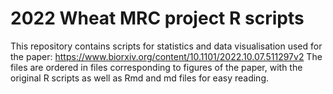 # 2022 Wheat MRC project R scripts 

This repository contains scripts for statistics and data visualisation used for the paper: https://www.biorxiv.org/content/10.1101/2022.10.07.511297v2
The files are ordered in files corresponding to figures of the paper, with the original R scripts as well as Rmd and md files for easy reading. 
